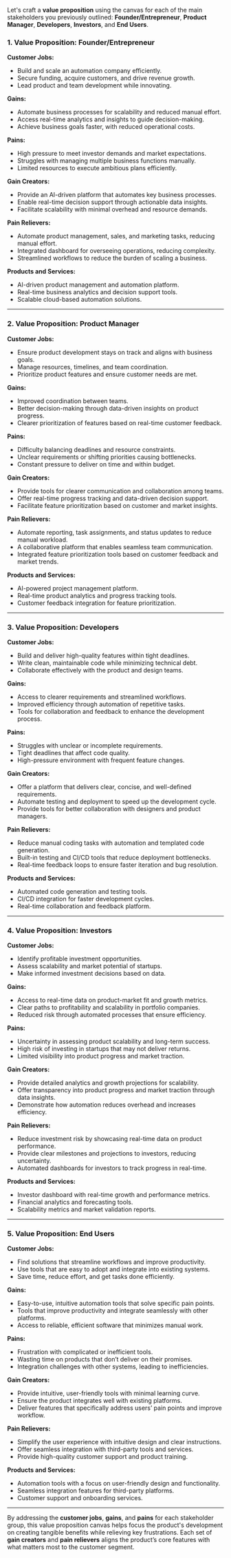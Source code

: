 Let's craft a **value proposition** using the canvas for each of the main stakeholders you previously outlined: **Founder/Entrepreneur**, **Product Manager**, **Developers**, **Investors**, and **End Users**.

### **1. Value Proposition: Founder/Entrepreneur**

**Customer Jobs:**
- Build and scale an automation company efficiently.
- Secure funding, acquire customers, and drive revenue growth.
- Lead product and team development while innovating.

**Gains:**
- Automate business processes for scalability and reduced manual effort.
- Access real-time analytics and insights to guide decision-making.
- Achieve business goals faster, with reduced operational costs.

**Pains:**
- High pressure to meet investor demands and market expectations.
- Struggles with managing multiple business functions manually.
- Limited resources to execute ambitious plans efficiently.

**Gain Creators:**
- Provide an AI-driven platform that automates key business processes.
- Enable real-time decision support through actionable data insights.
- Facilitate scalability with minimal overhead and resource demands.

**Pain Relievers:**
- Automate product management, sales, and marketing tasks, reducing manual effort.
- Integrated dashboard for overseeing operations, reducing complexity.
- Streamlined workflows to reduce the burden of scaling a business.

**Products and Services:**
- AI-driven product management and automation platform.
- Real-time business analytics and decision support tools.
- Scalable cloud-based automation solutions.

---

### **2. Value Proposition: Product Manager**

**Customer Jobs:**
- Ensure product development stays on track and aligns with business goals.
- Manage resources, timelines, and team coordination.
- Prioritize product features and ensure customer needs are met.

**Gains:**
- Improved coordination between teams.
- Better decision-making through data-driven insights on product progress.
- Clearer prioritization of features based on real-time customer feedback.

**Pains:**
- Difficulty balancing deadlines and resource constraints.
- Unclear requirements or shifting priorities causing bottlenecks.
- Constant pressure to deliver on time and within budget.

**Gain Creators:**
- Provide tools for clearer communication and collaboration among teams.
- Offer real-time progress tracking and data-driven decision support.
- Facilitate feature prioritization based on customer and market insights.

**Pain Relievers:**
- Automate reporting, task assignments, and status updates to reduce manual workload.
- A collaborative platform that enables seamless team communication.
- Integrated feature prioritization tools based on customer feedback and market trends.

**Products and Services:**
- AI-powered project management platform.
- Real-time product analytics and progress tracking tools.
- Customer feedback integration for feature prioritization.

---

### **3. Value Proposition: Developers**

**Customer Jobs:**
- Build and deliver high-quality features within tight deadlines.
- Write clean, maintainable code while minimizing technical debt.
- Collaborate effectively with the product and design teams.

**Gains:**
- Access to clearer requirements and streamlined workflows.
- Improved efficiency through automation of repetitive tasks.
- Tools for collaboration and feedback to enhance the development process.

**Pains:**
- Struggles with unclear or incomplete requirements.
- Tight deadlines that affect code quality.
- High-pressure environment with frequent feature changes.

**Gain Creators:**
- Offer a platform that delivers clear, concise, and well-defined requirements.
- Automate testing and deployment to speed up the development cycle.
- Provide tools for better collaboration with designers and product managers.

**Pain Relievers:**
- Reduce manual coding tasks with automation and templated code generation.
- Built-in testing and CI/CD tools that reduce deployment bottlenecks.
- Real-time feedback loops to ensure faster iteration and bug resolution.

**Products and Services:**
- Automated code generation and testing tools.
- CI/CD integration for faster development cycles.
- Real-time collaboration and feedback platform.

---

### **4. Value Proposition: Investors**

**Customer Jobs:**
- Identify profitable investment opportunities.
- Assess scalability and market potential of startups.
- Make informed investment decisions based on data.

**Gains:**
- Access to real-time data on product-market fit and growth metrics.
- Clear paths to profitability and scalability in portfolio companies.
- Reduced risk through automated processes that ensure efficiency.

**Pains:**
- Uncertainty in assessing product scalability and long-term success.
- High risk of investing in startups that may not deliver returns.
- Limited visibility into product progress and market traction.

**Gain Creators:**
- Provide detailed analytics and growth projections for scalability.
- Offer transparency into product progress and market traction through data insights.
- Demonstrate how automation reduces overhead and increases efficiency.

**Pain Relievers:**
- Reduce investment risk by showcasing real-time data on product performance.
- Provide clear milestones and projections to investors, reducing uncertainty.
- Automated dashboards for investors to track progress in real-time.

**Products and Services:**
- Investor dashboard with real-time growth and performance metrics.
- Financial analytics and forecasting tools.
- Scalability metrics and market validation reports.

---

### **5. Value Proposition: End Users**

**Customer Jobs:**
- Find solutions that streamline workflows and improve productivity.
- Use tools that are easy to adopt and integrate into existing systems.
- Save time, reduce effort, and get tasks done efficiently.

**Gains:**
- Easy-to-use, intuitive automation tools that solve specific pain points.
- Tools that improve productivity and integrate seamlessly with other platforms.
- Access to reliable, efficient software that minimizes manual work.

**Pains:**
- Frustration with complicated or inefficient tools.
- Wasting time on products that don’t deliver on their promises.
- Integration challenges with other systems, leading to inefficiencies.

**Gain Creators:**
- Provide intuitive, user-friendly tools with minimal learning curve.
- Ensure the product integrates well with existing platforms.
- Deliver features that specifically address users’ pain points and improve workflow.

**Pain Relievers:**
- Simplify the user experience with intuitive design and clear instructions.
- Offer seamless integration with third-party tools and services.
- Provide high-quality customer support and product training.

**Products and Services:**
- Automation tools with a focus on user-friendly design and functionality.
- Seamless integration features for third-party platforms.
- Customer support and onboarding services.

---

By addressing the **customer jobs**, **gains**, and **pains** for each stakeholder group, this value proposition canvas helps focus the product's development on creating tangible benefits while relieving key frustrations. Each set of **gain creators** and **pain relievers** aligns the product’s core features with what matters most to the customer segment.